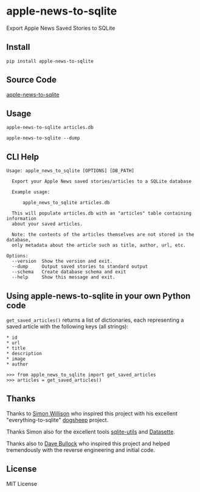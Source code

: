 # apple-news-to-sqlite

Export Apple News Saved Stories to SQLite

## Install

    pip install apple-news-to-sqlite

## Source Code

[apple-news-to-sqlite](https://github.com/RhetTbull/apple-news-to-sqlite)

## Usage

    apple-news-to-sqlite articles.db
    
    apple-news-to-sqlite --dump

## CLI Help

<!-- [[[cog
import cog
from apple_news_to_sqlite.cli import cli
from click.testing import CliRunner
runner = CliRunner()
result = runner.invoke(cli, ["--help"])
help = result.output.replace("Usage: cli", "Usage: apple_news_to_sqlite")
cog.out(
    "```\n{}\n```".format(help)
)
]]] -->
```
Usage: apple_news_to_sqlite [OPTIONS] [DB_PATH]

  Export your Apple News saved stories/articles to a SQLite database

  Example usage:

      apple_news_to_sqlite articles.db

  This will populate articles.db with an "articles" table containing information
  about your saved articles.

  Note: the contents of the articles themselves are not stored in the database,
  only metadata about the article such as title, author, url, etc.

Options:
  --version  Show the version and exit.
  --dump     Output saved stories to standard output
  --schema   Create database schema and exit
  --help     Show this message and exit.

```
<!-- [[[end]]] -->

## Using apple-news-to-sqlite in your own Python code

`get_saved_articles()` returns a list of dictionaries, each representing a saved article with the
following keys (all strings):

    * id
    * url
    * title
    * description
    * image
    * author

```pycon
>>> from apple_news_to_sqlite import get_saved_articles
>>> articles = get_saved_articles()
```

## Thanks

Thanks to [Simon Willison](https://simonwillison.net/) who inspired this project
with his excellent "everything-to-sqlite" [dogsheep](https://github.com/dogsheep) project.

Thanks Simon also for the excellent tools
[sqlite-utils](https://github.com/simonw/sqlite-utils) and [Datasette](https://datasette.io).

Thanks also to [Dave Bullock](https://github.com/eecue) who inspired this project and helped
tremendously with the reverse engineering and initial code.

## License

MIT License
